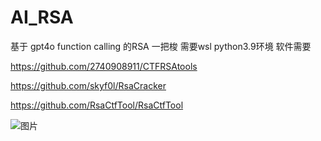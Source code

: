 # AI_RSA
基于 gpt4o function calling 的RSA 一把梭
需要wsl python3.9环境
软件需要 

https://github.com/2740908911/CTFRSAtools

https://github.com/skyf0l/RsaCracker

https://github.com/RsaCtfTool/RsaCtfTool

![图片](https://github.com/user-attachments/assets/94713331-e535-458e-bb84-8af2fe9a56a5)
